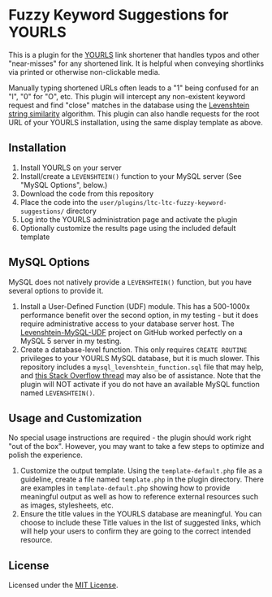 Fuzzy Keyword Suggestions for YOURLS
====================================

This is a plugin for the [YOURLS](http://yourls.org) link shortener that handles typos and other "near-misses" for any shortened link.  It is helpful when conveying shortlinks via printed or otherwise non-clickable media.

Manually typing shortened URLs often leads to a "1" being confused for an "l", "0" for "O", etc.  This plugin will intercept any non-existent keyword request and find "close" matches in the database using the [Levenshtein string similarity](https://en.wikipedia.org/wiki/Levenshtein_distance) algorithm.  This plugin can also handle requests for the root URL of your YOURLS installation, using the same display template as above.

## Installation
1. Install YOURLS on your server
1. Install/create a ``LEVENSHTEIN()`` function to your MySQL server (See "MySQL Options", below.)
1. Download the code from this repository
1. Place the code into the ``user/plugins/ltc-ltc-fuzzy-keyword-suggestions/`` directory
1. Log into the YOURLS administration page and activate the plugin
1. Optionally customize the results page using the included default template

## MySQL Options
MySQL does not natively provide a ``LEVENSHTEIN()`` function, but you have several options to provide it.

1. Install a User-Defined Function (UDF) module.  This has a 500-1000x performance benefit over the second option, in my testing - but it does require administrative access to your database server host.  The [Levenshtein-MySQL-UDF](https://github.com/jmcejuela/Levenshtein-MySQL-UDF) project on GitHub worked perfectly on a MySQL 5 server in my testing.
1. Create a database-level function.  This only requires ``CREATE ROUTINE`` privileges to your YOURLS MySQL database, but it is much slower.  This repository includes a ``mysql_levenshtein_function.sql`` file that may help, and [this Stack Overflow thread](http://stackoverflow.com/questions/12617348/mysql-levenshtein) may also be of assistance.
Note that the plugin will NOT activate if you do not have an available MySQL function named ``LEVENSHTEIN()``.

## Usage and Customization
No special usage instructions are required - the plugin should work right "out of the box".  However, you may want to take a few steps to optimize and polish the experience.

1. Customize the output template.  Using the ``template-default.php`` file as a guideline, create a file named ``template.php`` in the plugin directory.  There are examples in ``template-default.php`` showing how to provide meaningful output as well as how to reference external resources such as images, stylesheets, etc.
1. Ensure the title values in the YOURLS database are meaningful.  You can choose to include these Title values in the list of suggested links, which will help your users to confirm they are going to the correct intended resource.

## License
Licensed under the [MIT License](http://opensource.org/licenses/mit-license.php).